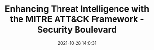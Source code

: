 ---
"title": "Enhancing Threat Intelligence with the MITRE ATT&CK Framework - Security Boulevard"
"date": "2021-10-28 14:0:31"
"feed_name": "GOOGLENEWSINDUSTRIAL"
"feed_website": "https://news.google.com/search?q=industrial%2Bincident&hl=en-US&gl=US&ceid=US:en"
"feed_rss": "https://news.google.com/rss/search?q=industrial%2Bincident&hl=en-US&gl=US&ceid=US:en"
"link": "https://securityboulevard.com/2021/10/enhancing-threat-intelligence-with-the-mitre-attck-framework/"
"source": "{'href': 'https://securityboulevard.com', 'title': 'Security Boulevard'}"
"file": "_posts/2021-1-1-1d232458765e6d2678ce49d7b783b63d70dc600f.md"
"accident": "0"
"drilling": "0"
"dead": "0"
"injured": "0"
"arrested": "0"
"place": "unknown place"
"where": "unknown site"
"causes": "unknown"
"place_uri": "unknown place"
---